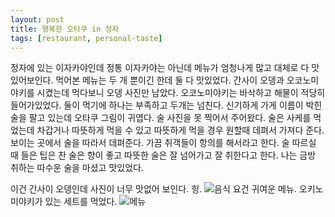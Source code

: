 ```yaml
---
layout: post
title: 행복한 오타쿠 in 정자
tags: [restaurant, personal-taste]
---
```

정자에 있는 이자카야인데 정통 이자카야는 아닌데 메뉴가 엄청나게 많고 대체로 다 맛있어보인다. 먹어본 메뉴는 두 개 뿐이긴 한데 둘 다 맛있었다. 간사이 오뎅과 오코노미야키를 시켰는데 먹다보니 오뎅 사진만 남았다. 오코노미야키는 바삭하고 해물이 적당히 들어가있었다. 둘이 먹기에 하나는 부족하고 두개는 넘친다. 신기하게 가게 이름이 박힌 술을 팔고 있는데 오타쿠 그림이 귀엽다. 술 사진을 못 찍어서 주어왔다. 술은 사케를 먹었는데 차갑거나 따뜻하게 먹을 수 있고 따뜻하게 먹을 경우 원할때 데펴서 가져다 준다. 보이는 곳에서 술을 따라서 데펴준다. 가끔 취객들이 항의를 해서라고 한다. 술 따르실 때 들은 팁은 찬 술은 향이 좋고 따뜻한 술은 잘 넘어가고 잘 취한다고 한다. 나는 금방 취하는 따수운 술을 마셨고 맛있었다.  

이건 간사이 오뎅인데 사진이 너무 맛없어 보인다. 힝.
![음식](http://lh3.googleusercontent.com/-iSf7wNYWr4c/Vle1XsJIGEI/AAAAAAAAAao/IcKY2-8kJZ8/s1280/upload_-1.jpg)
요건 귀여운 메뉴. 오키노미야키가 있는 세트를 먹었다. 
![메뉴](http://lh3.googleusercontent.com/-x-CASk2WQFk/VlpKi0W-A0I/AAAAAAAAAa4/YGCGkOnay_0/s1280/upload_-1.jpg)
